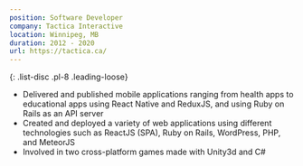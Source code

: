 ```yaml
---
position: Software Developer
company: Tactica Interactive
location: Winnipeg, MB
duration: 2012 - 2020
url: https://tactica.ca/
---
```

{: .list-disc .pl-8 .leading-loose}
- Delivered and published mobile applications ranging from health apps to educational apps using React Native and ReduxJS, and using Ruby on Rails as an API server
- Created and deployed a variety of web applications using different technologies such as ReactJS (SPA), Ruby on Rails, WordPress, PHP, and MeteorJS
- Involved in two cross-platform games made with Unity3d and C#
